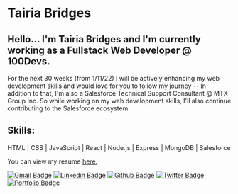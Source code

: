 
# Tairia Bridges

## Hello... I'm **Tairia Bridges** and I'm currently working as a Fullstack Web Developer @ 100Devs. 

<p align='left'>For the next 30 weeks (from 1/11/22) I will be actively enhancing my web development skills and would love for you to follow my journey -- In addition to that, I'm also a Salesforce Technical Support Consultant @ MTX Group Inc. So while working on my web development skills, I'll also continue contributing to the Salesforce ecosystem.</p>

## Skills: 
HTML | CSS | JavaScript | React | Node.js | Express | MongoDB | Salesforce 

<p align='left'> You can view my resume <a href='https://docs.google.com/document/d/e/2PACX-1vTlaxAn9Il6lEEIHEvUPfZxu6NnTgZwlGk7R-WW-oKAzec2TohRnKaIvAxXv6PGzdoQb4WliKC0SE7o/pub ' target=_blank><u>here</u>.</a></p>

[![Gmail Badge](https://img.shields.io/badge/-tairiabridges@gmail.com-c14438?style=flat&logo=Gmail&logoColor=white&link=mailto:tairiabridges@gmail.com)](mailto:tairiabridges@gmail.com) 
[![Linkedin Badge](https://img.shields.io/badge/-tairiabridges-0072b1?style=flat&logo=Linkedin&logoColor=white&link=https://www.linkedin.com/in/tairiabridges/)](https://www.linkedin.com/in/tairiabridges/) [![Github Badge](https://img.shields.io/badge/-FinesseCode-grey?style=flat&logo=github&logoColor=white&link=https://github.com/FinesseCode/)](https://www.github.com/Finesse-Code/) [![Twitter Badge](https://img.shields.io/badge/-@Boats_N_Planes-00acee?style=flat&logo=twitter&logoColor=white&link=https://twitter.com/@Boats_N_Planes/)](https://www.twitter.com/@Boats_N_Planes/) [![Portfolio Badge](https://img.shields.io/badge/portfolio-web-blue?style=flat&link=https://tairia-portfolio-developer-edition.na163.force.com/salesforce/s//)](https://tairia-portfolio-developer-edition.na163.force.com/salesforce/s//)


